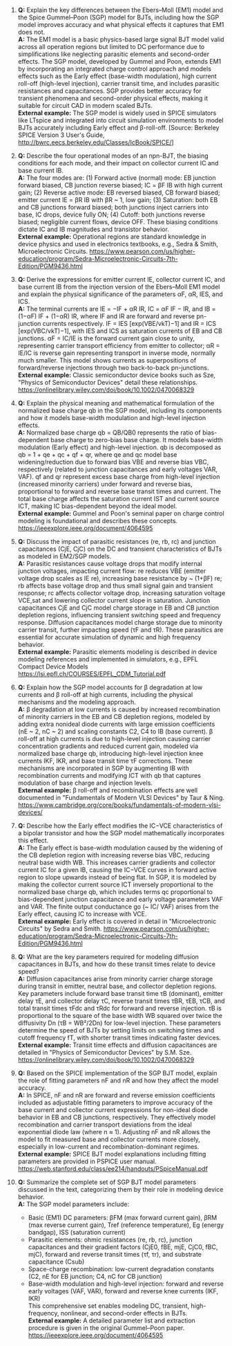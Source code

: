 1. **Q:** Explain the key differences between the Ebers–Moll (EM1) model and the Spice Gummel–Poon (SGP) model for BJTs, including how the SGP model improves accuracy and what physical effects it captures that EM1 does not.  
   **A:** The EM1 model is a basic physics-based large signal BJT model valid across all operation regions but limited to DC performance due to simplifications like neglecting parasitic elements and second-order effects. The SGP model, developed by Gummel and Poon, extends EM1 by incorporating an integrated charge control approach and models effects such as the Early effect (base-width modulation), high current roll-off (high-level injection), carrier transit time, and includes parasitic resistances and capacitances. SGP provides better accuracy for transient phenomena and second-order physical effects, making it suitable for circuit CAD in modern scaled BJTs.  
   **External example:** The SGP model is widely used in SPICE simulators like LTspice and integrated into circuit simulation environments to model BJTs accurately including Early effect and β-roll-off. [Source: Berkeley SPICE Version 3 User's Guide, http://bwrc.eecs.berkeley.edu/Classes/IcBook/SPICE/]  

2. **Q:** Describe the four operational modes of an npn-BJT, the biasing conditions for each mode, and their impact on collector current IC and base current IB.  
   **A:** The four modes are: (1) Forward active (normal) mode: EB junction forward biased, CB junction reverse biased; IC = βF IB with high current gain; (2) Reverse active mode: EB reversed biased, CB forward biased; emitter current IE = βR IB with βR ~ 1, low gain; (3) Saturation: both EB and CB junctions forward biased; both junctions inject carriers into base, IC drops, device fully ON; (4) Cutoff: both junctions reverse biased; negligible current flows, device OFF. These biasing conditions dictate IC and IB magnitudes and transistor behavior.  
   **External example:** Operational regions are standard knowledge in device physics and used in electronics textbooks, e.g., Sedra & Smith, Microelectronic Circuits. https://www.pearson.com/us/higher-education/program/Sedra-Microelectronic-Circuits-7th-Edition/PGM9436.html  

3. **Q:** Derive the expressions for emitter current IE, collector current IC, and base current IB from the injection version of the Ebers–Moll EM1 model and explain the physical significance of the parameters αF, αR, IES, and ICS.  
   **A:** The terminal currents are IE = −IF + αR IR, IC = αF IF − IR, and IB = (1−αF) IF + (1−αR) IR, where IF and IR are forward and reverse pn-junction currents respectively. IF = IES [exp(VBE/vkT)−1] and IR = ICS [exp(VBC/vkT)−1], with IES and ICS as saturation currents of EB and CB junctions. αF = IC/IE is the forward current gain close to unity, representing carrier transport efficiency from emitter to collector; αR = IE/IC is reverse gain representing transport in inverse mode, normally much smaller. This model shows currents as superpositions of forward/reverse injections through two back-to-back pn-junctions.  
   **External example:** Classic semiconductor device books such as Sze, "Physics of Semiconductor Devices" detail these relationships. https://onlinelibrary.wiley.com/doi/book/10.1002/0470068329  

4. **Q:** Explain the physical meaning and mathematical formulation of the normalized base charge qb in the SGP model, including its components and how it models base-width modulation and high-level injection effects.  
   **A:** Normalized base charge qb = QB/QB0 represents the ratio of bias-dependent base charge to zero-bias base charge. It models base-width modulation (Early effect) and high-level injection. qb is decomposed as qb = 1 + qe + qc + qf + qr, where qe and qc model base widening/reduction due to forward bias VBE and reverse bias VBC, respectively (related to junction capacitances and early voltages VAR, VAF). qf and qr represent excess base charge from high-level injection (increased minority carriers) under forward and reverse bias, proportional to forward and reverse base transit times and current. The total base charge affects the saturation current IST and current source ICT, making IC bias-dependent beyond the ideal model.  
   **External example:** Gummel and Poon's seminal paper on charge control modeling is foundational and describes these concepts. https://ieeexplore.ieee.org/document/4064595  

5. **Q:** Discuss the impact of parasitic resistances (re, rb, rc) and junction capacitances (CjE, CjC) on the DC and transient characteristics of BJTs as modeled in EM2/SGP models.  
   **A:** Parasitic resistances cause voltage drops that modify internal junction voltages, impacting current flow: re reduces VBE (emitter voltage drop scales as IE re), increasing base resistance by ~ (1+βF) re; rb affects base voltage drop and thus small signal gain and transient response; rc affects collector voltage drop, increasing saturation voltage VCE,sat and lowering collector current slope in saturation. Junction capacitances CjE and CjC model charge storage in EB and CB junction depletion regions, influencing transient switching speed and frequency response. Diffusion capacitances model charge storage due to minority carrier transit, further impacting speed (τF and τR). These parasitics are essential for accurate simulation of dynamic and high frequency behavior.  
   **External example:** Parasitic elements modeling is described in device modeling references and implemented in simulators, e.g., EPFL Compact Device Models https://lsi.epfl.ch/COURSES/EPFL_CDM_Tutorial.pdf  

6. **Q:** Explain how the SGP model accounts for β degradation at low currents and β roll-off at high currents, including the physical mechanisms and the modeling approach.  
   **A:** β degradation at low currents is caused by increased recombination of minority carriers in the EB and CB depletion regions, modeled by adding extra nonideal diode currents with large emission coefficients (nE ~ 2, nC ~ 2) and scaling constants C2, C4 to IB (base current). β roll-off at high currents is due to high-level injection causing carrier concentration gradients and reduced current gain, modeled via normalized base charge qb, introducing high-level injection knee currents IKF, IKR, and base transit time τF corrections. These mechanisms are incorporated in SGP by augmenting IB with recombination currents and modifying ICT with qb that captures modulation of base charge and injection levels.  
   **External example:** β roll-off and recombination effects are well documented in "Fundamentals of Modern VLSI Devices" by Taur & Ning. https://www.cambridge.org/core/books/fundamentals-of-modern-vlsi-devices/  

7. **Q:** Describe how the Early effect modifies the IC−VCE characteristics of a bipolar transistor and how the SGP model mathematically incorporates this effect.  
   **A:** The Early effect is base-width modulation caused by the widening of the CB depletion region with increasing reverse bias VBC, reducing neutral base width WB. This increases carrier gradients and collector current IC for a given IB, causing the IC−VCE curves in forward active region to slope upwards instead of being flat. In SGP, it is modeled by making the collector current source ICT inversely proportional to the normalized base charge qb, which includes terms qc proportional to bias-dependent junction capacitance and early voltage parameters VAF and VAR. The finite output conductance go (~ IC/ VAF) arises from the Early effect, causing IC to increase with VCE.  
   **External example:** Early effect is covered in detail in "Microelectronic Circuits" by Sedra and Smith. https://www.pearson.com/us/higher-education/program/Sedra-Microelectronic-Circuits-7th-Edition/PGM9436.html  

8. **Q:** What are the key parameters required for modeling diffusion capacitances in BJTs, and how do these transit times relate to device speed?  
   **A:** Diffusion capacitances arise from minority carrier charge storage during transit in emitter, neutral base, and collector depletion regions. Key parameters include forward base transit time τB (dominant), emitter delay τE, and collector delay τC, reverse transit times τBR, τEB, τCB, and total transit times τFdc and τRdc for forward and reverse injection. τB is proportional to the square of the base width WB squared over twice the diffusivity Dn (τB = WB²/2Dn) for low-level injection. These parameters determine the speed of BJTs by setting limits on switching times and cutoff frequency fT, with shorter transit times indicating faster devices.  
   **External example:** Transit time effects and diffusion capacitances are detailed in "Physics of Semiconductor Devices" by S.M. Sze. https://onlinelibrary.wiley.com/doi/book/10.1002/0470068329  

9. **Q:** Based on the SPICE implementation of the SGP BJT model, explain the role of fitting parameters nF and nR and how they affect the model accuracy.  
   **A:** In SPICE, nF and nR are forward and reverse emission coefficients included as adjustable fitting parameters to improve accuracy of the base current and collector current expressions for non-ideal diode behavior in EB and CB junctions, respectively. They effectively model recombination and carrier transport deviations from the ideal exponential diode law (where n ≈ 1). Adjusting nF and nR allows the model to fit measured base and collector currents more closely, especially in low-current and recombination-dominant regimes.  
   **External example:** SPICE BJT model explanations including fitting parameters are provided in PSPICE user manual. https://web.stanford.edu/class/ee214/handouts/PSpiceManual.pdf  

10. **Q:** Summarize the complete set of SGP BJT model parameters discussed in the text, categorizing them by their role in modeling device behavior.  
    **A:** The SGP model parameters include:  
    - Basic (EM1) DC parameters: βFM (max forward current gain), βRM (max reverse current gain), Tref (reference temperature), Eg (energy bandgap), ISS (saturation current)  
    - Parasitic elements: ohmic resistances (re, rb, rc), junction capacitances and their gradient factors (CjE0, fBE, mjE, CjC0, fBC, mjC), forward and reverse transit times (τf, τr), and substrate capacitance (Csub)  
    - Space-charge recombination: low-current degradation constants (C2, nE for EB junction; C4, nC for CB junction)  
    - Base-width modulation and high-level injection: forward and reverse early voltages (VAF, VAR), forward and reverse knee currents (IKF, IKR)  
    This comprehensive set enables modeling DC, transient, high-frequency, nonlinear, and second-order effects in BJTs.  
    **External example:** A detailed parameter list and extraction procedure is given in the original Gummel–Poon paper. https://ieeexplore.ieee.org/document/4064595
